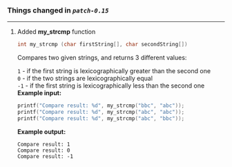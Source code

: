 ### Things changed in *`patch-0.15`*
---
   
   
1. Added __my_strcmp__ function  
    ```C
    int my_strcmp (char firstString[], char secondString[])
    ```   
    Compares two given strings, and returns 3 different values: 
      
    `1` - if the first string is lexicographically greater than the second one  
    `0` - if the two strings are lexicographically equal  
    `-1`   - if the first string is lexicographically less than the second one  
    __Example input:__    
             
    ```C
    printf("Compare result: %d", my_strcmp("bbc", "abc")); 
    printf("Compare result: %d", my_strcmp("abc", "abc"));
    printf("Compare result: %d", my_strcmp("abc", "bbc"));
    ```  
    __Example output:__    
    ```
    Compare result: 1  
    Compare result: 0  
    Compare result: -1  
    ```  
